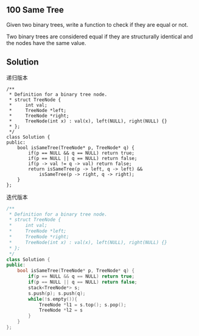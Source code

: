 ## 100	Same Tree

Given two binary trees, write a function to check if they are equal or not.

Two binary trees are considered equal if they are structurally identical and the nodes have the same value.

## Solution
递归版本
```
/**
 * Definition for a binary tree node.
 * struct TreeNode {
 *     int val;
 *     TreeNode *left;
 *     TreeNode *right;
 *     TreeNode(int x) : val(x), left(NULL), right(NULL) {}
 * };
 */
class Solution {
public:
    bool isSameTree(TreeNode* p, TreeNode* q) {
        if(p == NULL && q == NULL) return true;
        if(p == NULL || q == NULL) return false;
        if(p -> val != q -> val) return false;
        return isSameTree(p -> left, q -> left) &&
        	isSameTree(p -> right, q -> right);
    }
};
```
迭代版本
```C++
/**
 * Definition for a binary tree node.
 * struct TreeNode {
 *     int val;
 *     TreeNode *left;
 *     TreeNode *right;
 *     TreeNode(int x) : val(x), left(NULL), right(NULL) {}
 * };
 */
class Solution {
public:
    bool isSameTree(TreeNode* p, TreeNode* q) {
        if(p == NULL && q == NULL) return true;
        if(p == NULL || q == NULL) return false;
        stack<TreeNode*> s;
        s.push(p); s.push(q);
        while(!s.empty()){
        	TreeNode *l1 = s.top(); s.pop();
        	TreeNode *l2 = s
    	}
    }
};
```